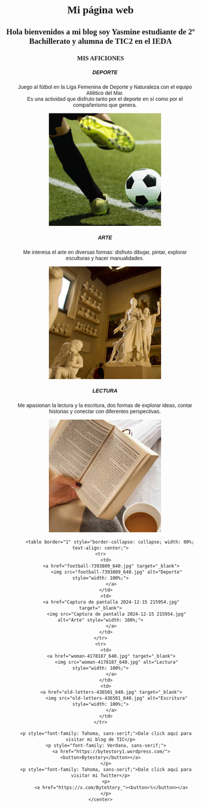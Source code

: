 <html>
<head>
<title>Mi página web</title></head>
<body style="background-image: url('abstract-rainbow-6296890.jpg');
 background-repeat: no-repeat; 
 background-size: cover; 
 background-position: center;">
<center>
    <h1 style="font-family: Copperplate, Papyrus, fantasy;">Mi página web</h1>
    <h2 style="font-family: Copperplate, Papyrus, fantasy;">Hola bienvenidos a mi blog soy Yasmine estudiante de 2º Bachillerato y alumna de TIC2 en el IEDA</h2>
        <h3 style="font-family: Copperplate, Papyrus, fantasy;">MIS AFICIONES</h3>
        <ul>
            <h5 style="font-family: Tahoma, sans-serif;">DEPORTE</h5>
            <p style="font-family: Verdana, sans-serif;">
                Juego al fútbol en la Liga Femenina de Deporte y Naturaleza con el equipo Atlético del Mar. <br>
                Es una actividad que disfruto tanto por el deporte en sí como por el compañerismo que genera.
            </p>
            <center><img src="oie_IyJGlSTt8HzN.jpg" style="width: 300px; height: 300px; object-fit: cover;"></center>
            <h5 style="font-family: Tahoma, sans-serif;">ARTE</h5>
            <p style="font-family: Verdana, sans-serif;">
                Me interesa el arte en diversas formas: disfruto dibujar, pintar, explorar esculturas y hacer manualidades.
            </p>
            <center><img src="oie_t1cBrH3tBNEs.jpg" style="width: 300px; height: 300px; object-fit: cover;"></center>
            <h5 style="font-family: Tahoma, sans-serif;">LECTURA</h5>
            <p style="font-family: Verdana, sans-serif;">
                Me apasionan la lectura y la escritura, dos formas de explorar ideas, contar historias y conectar con diferentes perspectivas.
            </p>
            <center><img src="oie_od9VYK9XMXGx.jpg" style="width: 300px; height: 300px; object-fit: cover;"></center>
        </ul>

           <table border="1" style="border-collapse: collapse; width: 80%; text-align: center;">
    <tr>
        <td>
            <a href="football-7393809_640.jpg" target="_blank">
                <img src="football-7393809_640.jpg" alt="Deporte" style="width: 100%;">
            </a>
        </td>
        <td>
            <a href="Captura de pantalla 2024-12-15 215954.jpg" target="_blank">
                <img src="Captura de pantalla 2024-12-15 215954.jpg" alt="Arte" style="width: 100%;">
            </a>
        </td>
    </tr>
    <tr>
        <td>
            <a href="woman-4178187_640.jpg" target="_blank">
                <img src="woman-4178187_640.jpg" alt="Lectura" style="width: 100%;">
            </a>
        </td>
        <td>
            <a href="old-letters-436501_640.jpg" target="_blank">
                <img src="old-letters-436501_640.jpg" alt="Escritura" style="width: 100%;">
            </a>
        </td>
    </tr>
</table>

        <p style="font-family: Tahoma, sans-serif;">Dale click aquí para visitar mi blog de TIC</p>
        <p style="font-family: Verdana, sans-serif;">
            <a href="https://bytestory1.wordpress.com/"><button>Bytestory</button></a>
        </p>
        <p style="font-family: Tahoma, sans-serif;">Dale click aquí para visitar mi Twitter</p>
        <p>
            <a href="https://x.com/ByteStory_"><button>𝕏</button></a>
        </p>
    </center>
</body>
</html>
